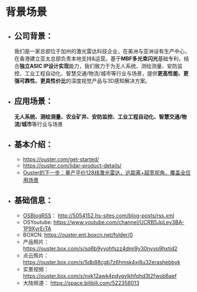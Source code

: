 # 背景场景

- ## 公司背景：

  我们是一家总部位于加州的激光雷达科技企业，在美洲与亚洲设有生产中心，在香港建立亚太总部负责本地支持&运营。基于**MBF多光束闪光**基础专利，结合**独立ASIC IP设计实现**能力，我们致力于为无人系统、测绘测量、安防监控、工业工程自动化、智慧交通/物流/城市等行业与场景，提供**更高性能、更强可靠性、更具性价比**的深度视觉产品与3D感知解决方案。

  

- ## 应用场景：

  **无人系统、测绘测量、农业矿井、安防监控、工业工程自动化、智慧交通/物流/城市**等行业与场景

  

- ## 基本介绍：

  - https://ouster.com/get-started/
  - https://ouster.com/lidar-product-details/
  - [Ouster的下一步：量产平价128线激光雷达，远距离+超宽视角，覆盖全应用场景](https://m.gasgoo.com/news/70151304.html)

  

- ## 基础信息：

  - [OSBlogRSS](https://ouster.com/blog/)：         http://5054152.hs-sites.com/blog-posts/rss.xml
  - OSYoutube:            https://www.youtube.com/channel/UCRB5JpLey3BA-1P9XyrErTA
  - BOXCN:               https://ouster.ent.boxcn.net/folder/0
  - 产品照片：            https://ouster.box.com/s/sq6b9yyohfszz4dmi9y30nvvp9hxtid2
  - 点云照片：            https://ouster.box.com/s/5db88cgb7z6hmsk4xj8u32erashebbyk
  - 实景视频：            https://ouster.box.com/s/nxk12awk4pdyqylkhfqhd3t2fwob6aef
  - 大陆频道：            https://space.bilibili.com/522358013
